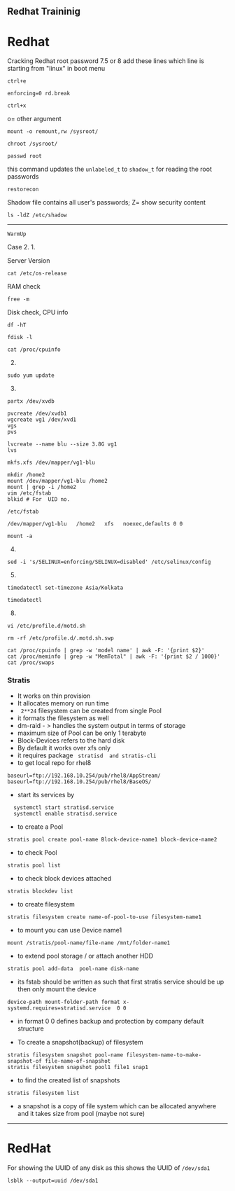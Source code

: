 

## Redhat Traininig

# **Redhat**
Cracking Redhat root password 7.5 or 8
add these lines which line is starting from "linux" in boot menu 

```ctrl+e```
```
enforcing=0 rd.break
```
```ctrl+x```

o= other argument
```
mount -o remount,rw /sysroot/ 

chroot /sysroot/

passwd root
```
this command updates the ```unlabeled_t``` to ```shadow_t``` for reading the root passwords
```
restorecon
```
Shadow file contains all user's passwords; Z= show security content
```
ls -ldZ /etc/shadow
```

---
```WarmUp```

Case 2. 
        1.

Server Version
```
cat /etc/os-release
```
RAM check
```
free -m
```
Disk check, CPU info
```
df -hT

fdisk -l

cat /proc/cpuinfo
```
2.

```
sudo yum update
```
3.


```
partx /dev/xvdb

pvcreate /dev/xvdb1
vgcreate vg1 /dev/xvd1
vgs
pvs

lvcreate --name blu --size 3.8G vg1
lvs

mkfs.xfs /dev/mapper/vg1-blu

mkdir /home2
mount /dev/mapper/vg1-blu /home2
mount | grep -i /home2
vim /etc/fstab
blkid # For  UID no.
```
```/etc/fstab```
```
/dev/mapper/vg1-blu   /home2   xfs   noexec,defaults 0 0
```
```
mount -a
```
4.
```
sed -i 's/SELINUX=enforcing/SELINUX=disabled' /etc/selinux/config
```
5.
```
timedatectl set-timezone Asia/Kolkata

timedatectl
```
8.
```
vi /etc/profile.d/motd.sh
```
```
rm -rf /etc/profile.d/.motd.sh.swp
```
```
cat /proc/cpuinfo | grep -w 'model name' | awk -F: '{print $2}'
cat /proc/meminfo | grep -w "MemTotal" | awk -F: '{print $2 / 1000}'
cat /proc/swaps
``` 

### Stratis
  * It works on thin provision
  * It allocates memory on run time
  * ``` 2**24```  filesystem can be created from single Pool
  * it formats the filesystem as well
  * dm-raid - > handles the system output in terms of storage
  * maximum size of Pool can be only 1 terabyte
  * Block-Devices refers to the hard disk
  * By default it works over xfs only
  * it requires package ``` stratisd  and stratis-cli```
  * to get local repo for rhel8
  ```
  baseurl=ftp://192.168.10.254/pub/rhel8/AppStream/
  baseurl=ftp://192.168.10.254/pub/rhel8/BaseOS/
  ```
  * start its services by
  ```
    systemctl start stratisd.service
    systemctl enable stratisd.service
  ```
  * to create a Pool
  ```
  stratis pool create pool-name Block-device-name1 block-device-name2
  ```
  * to check Pool
  ```
  stratis pool list
  ```
  * to check block devices attached
  ```
  stratis blockdev list
  ```
  * to create filesystem
  ```
  stratis filesystem create name-of-pool-to-use filesystem-name1
  ```
  * to mount you can use Device name1
  ```
  mount /stratis/pool-name/file-name /mnt/folder-name1
  ```
  * to extend pool storage / or attach another HDD
  ```
  stratis pool add-data  pool-name disk-name
  ```
  * its fstab should be written as such that first stratis service should be up then only mount the device
  ```
  device-path mount-folder-path format x-systemd.requires=stratisd.service  0 0
  ```
  * in format 0 0 defines backup and protection by company default structure

  * To create a snapshot(backup) of filesystem
  ```
  stratis filesystem snapshot pool-name filesystem-name-to-make-snapshot-of file-name-of-snapshot
  stratis filesystem snapshot pool1 file1 snap1
  ```
  * to find the created list of snapshots
  ```
  stratis filesystem list
  ```
  * a snapshot is a copy of file system which can be allocated anywhere and it takes size from pool (maybe not sure)
----

# **RedHat**

For showing the UUID of any disk as this shows the UUID of ```/dev/sda1```
```
lsblk --output=uuid /dev/sda1
